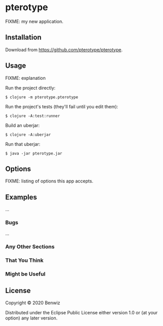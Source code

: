 # pterotype

FIXME: my new application.

## Installation

Download from https://github.com/pterotype/pterotype.

## Usage

FIXME: explanation

Run the project directly:

    $ clojure -m pterotype.pterotype

Run the project's tests (they'll fail until you edit them):

    $ clojure -A:test:runner

Build an uberjar:

    $ clojure -A:uberjar

Run that uberjar:

    $ java -jar pterotype.jar

## Options

FIXME: listing of options this app accepts.

## Examples

...

### Bugs

...

### Any Other Sections
### That You Think
### Might be Useful

## License

Copyright © 2020 Benwiz

Distributed under the Eclipse Public License either version 1.0 or (at
your option) any later version.

